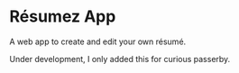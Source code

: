 # Résumez App

A web app to create and edit your own résumé.

Under development, I only added this for curious passerby.
